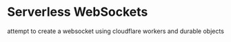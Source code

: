 # Serverless WebSockets

attempt to create a websocket using cloudflare workers and durable objects
